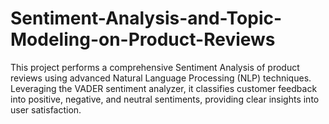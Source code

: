 # Sentiment-Analysis-and-Topic-Modeling-on-Product-Reviews
This project performs a comprehensive Sentiment Analysis of product reviews using advanced Natural Language Processing (NLP) techniques. Leveraging the VADER sentiment analyzer, it classifies customer feedback into positive, negative, and neutral sentiments, providing clear insights into user satisfaction.

